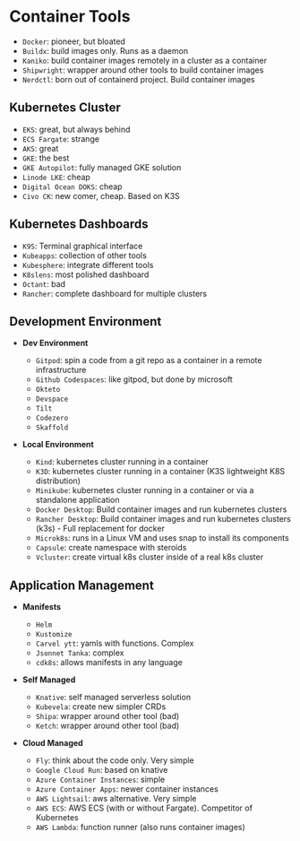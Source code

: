 # Container Tools

- `Docker`: pioneer, but bloated
- `Buildx`: build images only. Runs as a daemon
- `Kaniko`: build container images remotely in a cluster as a container
- `Shipwright`: wrapper around other tools to build container images
- `Nerdctl`: born out of containerd project. Build container images

## Kubernetes Cluster

- `EKS`: great, but always behind
- `ECS Fargate`: strange
- `AKS`: great
- `GKE`: the best
- `GKE Autopilot`: fully managed GKE solution
- `Linode LKE`: cheap
- `Digital Ocean DOKS`: cheap
- `Civo CK`: new comer, cheap. Based on K3S

## Kubernetes Dashboards

- `K9S`: Terminal graphical interface
- `Kubeapps`: collection of other tools
- `Kubesphere`: integrate different tools
- `K8slens`: most polished dashboard
- `Octant`: bad
- `Rancher`: complete dashboard for multiple clusters

## Development Environment

- **Dev Environment**
  - `Gitpod`: spin a code from a git repo as a container in a remote infrastructure
  - `Github Codespaces`: like gitpod, but done by microsoft
  - `Okteto`
  - `Devspace`
  - `Tilt`
  - `Codezero`
  - `Skaffold`

- **Local Environment**
  - `Kind`: kubernetes cluster running in a container
  - `K3D`: kubernetes cluster running in a container (K3S lightweight K8S distribution)
  - `Minikube`: kubernetes cluster running in a container or via a standalone application
  - `Docker Desktop`: Build container images and run kubernetes clusters
  - `Rancher Desktop`: Build container images and run kubernetes clusters (k3s) - Full replacement for docker
  - `Microk8s`: runs in a Linux VM and uses snap to install its components
  - `Capsule`: create namespace with steroids
  - `Vcluster`: create virtual k8s cluster inside of a real k8s cluster

## Application Management

- **Manifests**
  - `Helm`
  - `Kustomize`
  - `Carvel ytt`: yamls with functions. Complex
  - `Jsonnet Tanka`: complex
  - `cdk8s`: allows manifests in any language

- **Self Managed**
  - `Knative`: self managed serverless solution
  - `Kubevela`: create new simpler CRDs
  - `Shipa`: wrapper around other tool (bad)
  - `Ketch`: wrapper around other tool (bad)

- **Cloud Managed**
  - `Fly`: think about the code only. Very simple
  - `Google Cloud Run`: based on knative
  - `Azure Container Instances`: simple
  - `Azure Container Apps`: newer container instances
  - `AWS Lightsail`: aws alternative. Very simple
  - `AWS ECS`: AWS ECS (with or without Fargate). Competitor of Kubernetes
  - `AWS Lambda`: function runner (also runs container images)
